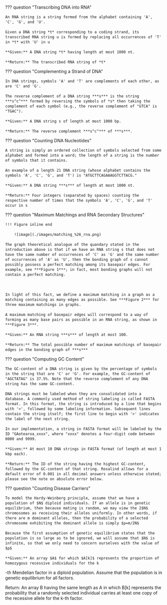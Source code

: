 
??? question "Transcribing DNA into RNA"

    An RNA string is a string formed from the alphabet containing 'A', 'C', 'G', and 'U'.

    Given a DNA string *t* corresponding to a coding strand, its transcribed RNA string u is formed by replacing all occurrences of 'T' in *t* with 'U' in u

    **Given:** A DNA string *t* having length at most 1000 nt.

    **Return:** The transcribed RNA string of *t*


??? question "Complementing a Strand of DNA"

    In DNA strings, symbols 'A' and 'T' are complements of each other, as are 'C' and 'G'.

    The reverse complement of a DNA string ***s*** is the string ***s^c^*** formed by reversing the symbols of *s* then taking the complement of each symbol (e.g., the reverse complement of "GTCA" is "TGAC").

    **Given:** A DNA string s of length at most 1000 bp.

    **Return:** The reverse complement ***s^c^*** of ***s***.


??? question "Counting DNA Nucleotides"

    A string is simply an ordered collection of symbols selected from some alphabet and formed into a word; the length of a string is the number of symbols that it contains.

    An example of a length 21 DNA string (whose alphabet contains the symbols 'A', 'C', 'G', and 'T') is "ATGCTTCAGAAAGGTCTTACG."
 
    **Given:** A DNA string ***s*** of length at most 1000 nt.

    **Return:** Four integers (separated by spaces) counting the respective number of times that the symbols 'A', 'C', 'G', and 'T' occur in s


??? question "Maximum Matchings and RNA Secondary Structures"

    !!! Figure inline end

        ![image](./images/matching_%26_rna.png)

    The graph theoretical analogue of the quandary stated in the introduction above is that if we have an RNA string s that does not have the same number of occurrences of 'C' as 'G' and the same number of occurrences of 'A' as 'U', then the bonding graph of s cannot possibly possess a perfect matching among its basepair edges. For example, see ***Figure 1***; in fact, most bonding graphs will not contain a perfect matching.

    

    In light of this fact, we define a maximum matching in a graph as a matching containing as many edges as possible. See ***Figure 2*** for three maximum matchings in graphs.

    A maximum matching of basepair edges will correspond to a way of forming as many base pairs as possible in an RNA string, as shown in ***Figure 3***.

    **Given:** An RNA string ***s*** of length at most 100.

    **Return:** The total possible number of maximum matchings of basepair edges in the bonding graph of ***s***

??? question "Computing GC Content"

    The GC-content of a DNA string is given by the percentage of symbols in the string that are 'C' or 'G'. For example, the GC-content of "AGCTATAG" is 37.5%. Note that the reverse complement of any DNA string has the same GC-content.

    DNA strings must be labeled when they are consolidated into a database. A commonly used method of string labeling is called FASTA format. In this format, the string is introduced by a line that begins with '>', followed by some labeling information. Subsequent lines contain the string itself; the first line to begin with '>' indicates the label of the next string.

    In our implementation, a string in FASTA format will be labeled by the ID "GAotearoa_xxxx", where "xxxx" denotes a four-digit code between 0000 and 9999.

    **Given:** At most 10 DNA strings in FASTA format (of length at most 1 kbp each).

    **Return:** The ID of the string having the highest GC-content, followed by the GC-content of that string. Rosalind allows for a default error of 0.001 in all decimal answers unless otherwise stated; please see the note on absolute error below.


??? question "Counting Disease Carriers"

    To model the Hardy-Weinberg principle, assume that we have a population of $N$ diploid individuals. If an allele is in genetic equilibrium, then because mating is random, we may view the 2$N$ chromosomes as receiving their alleles uniformly. In other words, if there are m dominant alleles, then the probability of a selected chromosome exhibiting the dominant allele is simply $p=m/2N$

    Because the first assumption of genetic equilibrium states that the population is so large as to be ignored, we will assume that $N$ is infinite, so that we only need to concern ourselves with the value of $p$

    **Given:** An array $A$ for which $A[k]$ represents the proportion of homozygous recessive individuals for the k

-th Mendelian factor in a diploid population. Assume that the population is in genetic equilibrium for all factors.

Return: An array B
having the same length as A in which B[k] represents the probability that a randomly selected individual carries at least one copy of the recessive allele for the k-th factor.